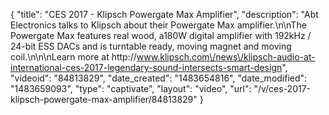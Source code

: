 {
    "title": "CES 2017 - Klipsch Powergate Max Amplifier",
    "description": "Abt Electronics talks to Klipsch about their Powergate Max amplifier.\n\nThe Powergate Max features real wood, a180W digital amplifier with 192kHz \/ 24-bit ESS DACs and is turntable ready, moving magnet and moving coil.\n\n\nLearn more at http:\/\/www.klipsch.com\/news\/klipsch-audio-at-international-ces-2017-legendary-sound-intersects-smart-design",
    "videoid": "84813829",
    "date_created": "1483654816",
    "date_modified": "1483659093",
    "type": "captivate",
    "layout": "video",
    "url": "\/v\/ces-2017-klipsch-powergate-max-amplifier\/84813829"
}